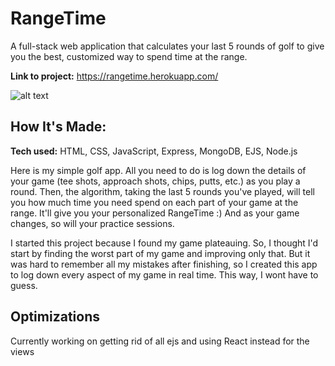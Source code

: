 

# RangeTime
A full-stack web application that calculates your last 5 rounds of golf to give you the best, customized way to spend time at the range.

**Link to project:** https://rangetime.herokuapp.com/

![alt text](https://github.com/calubkang/RangeTime/blob/main/logo.png?raw=true)

## How It's Made:

**Tech used:** HTML, CSS, JavaScript, Express, MongoDB, EJS, Node.js

Here is my simple golf app. All you need to do is log down the details of your game (tee shots, approach shots, chips, putts, etc.) as you play a round. Then, the algorithm, taking the last 5 rounds you've played, will tell you how much time you need spend on each part of your game at the range. It'll give you your personalized RangeTime :) And as your game changes, so will your practice sessions.

I started this project because I found my game plateauing. So, I thought I'd start by finding the worst part of my game and improving only that. But it was hard to remember all my mistakes after finishing, so I created this app to log down every aspect of my game in real time. This way, I wont have to guess.

## Optimizations

Currently working on getting rid of all ejs and using React instead for the views


